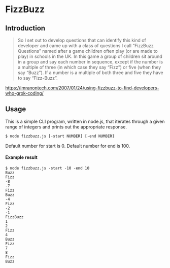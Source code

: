 # FizzBuzz

## Introduction
>So I set out to develop questions that can identify this kind of developer and came up with a class of questions I call “FizzBuzz Questions” named after a game children often play (or are made to play) in schools in the UK.
In this game a group of children sit around in a group and say each number in sequence, except if the number is a multiple of three (in which case they say “Fizz”) or five (when they say “Buzz”). If a number is a multiple of both three and five they have to say “Fizz-Buzz”.

https://imranontech.com/2007/01/24/using-fizzbuzz-to-find-developers-who-grok-coding/

## Usage
This is a simple CLI program, written in node.js, that iterates through a given range of integers and prints out the appropriate response.
```sh
$ node fizzbuzz.js [-start NUMBER] [-end NUMBER] 
```
Default number for start is 0.
Default number for end is 100.

#### Example result

```
$ node fizzbuzz.js -start -10 -end 10
Buzz
Fizz
-8
-7
Fizz
Buzz
-4
Fizz
-2
-1
FizzBuzz
1
2
Fizz
4
Buzz
Fizz
7
8
Fizz
Buzz
```